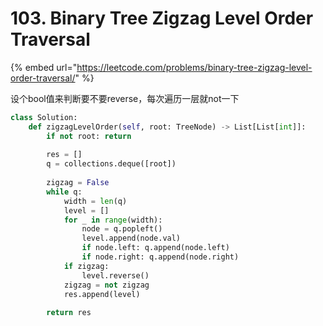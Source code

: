 # 103. Binary Tree Zigzag Level Order Traversal

{% embed url="https://leetcode.com/problems/binary-tree-zigzag-level-order-traversal/" %}

设个bool值来判断要不要reverse，每次遍历一层就not一下

```python
class Solution:
    def zigzagLevelOrder(self, root: TreeNode) -> List[List[int]]:
        if not root: return
        
        res = []
        q = collections.deque([root])
        
        zigzag = False
        while q:
            width = len(q)
            level = []
            for _ in range(width):
                node = q.popleft()
                level.append(node.val)
                if node.left: q.append(node.left)
                if node.right: q.append(node.right)
            if zigzag:
                level.reverse()
            zigzag = not zigzag
            res.append(level)
            
        return res
```

